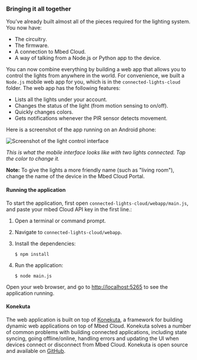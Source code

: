 ### Bringing it all together

You’ve already built almost all of the pieces required for the lighting system. You now have:

* The circuitry.
* The firmware.
* A connection to Mbed Cloud.
* A way of talking from a Node.js or Python app to the device.

You can now combine everything by building a web app that allows you to control the lights from anywhere in the world. For convenience, we built a `Node.js` mobile web app for you, which is in the `connected-lights-cloud` folder. The web app has the following features:

* Lists all the lights under your account.
* Changes the status of the light (from motion sensing to on/off).
* Quickly changes colors.
* Gets notifications whenever the PIR sensor detects movement.

Here is a screenshot of the app running on an Android phone:

![Screenshot of the light control interface](https://s3-us-west-2.amazonaws.com/cloud-docs-images/lights15.png)

*This is what the mobile interface looks like with two lights connected. Tap the color to change it.*

<span class="notes">**Note:** To give the lights a more friendly name (such as "living room"), change the name of the device in the Mbed Cloud Portal.</span>

#### Running the application

To start the application, first open `connected-lights-cloud/webapp/main.js`, and paste your mbed Cloud API key in the first line.:

1. Open a terminal or command prompt.
1. Navigate to `connected-lights-cloud/webapp`.
1. Install the dependencies:

    ```
    $ npm install
    ```

1. Run the application:

    ```
    $ node main.js
    ```

Open your web browser, and go to [http://localhost:5265](http://localhost:5265) to see the application running.

#### Konekuta

The web application is built on top of [Konekuta](https://github.com/armmbed/konekuta/tree/cloud), a framework for building dynamic web applications on top of Mbed Cloud. Konekuta solves a number of common problems with building connected applications, including state syncing, going offline/online, handling errors and updating the UI when devices connect or disconnect from Mbed Cloud. Konekuta is open source and available on [GitHub](https://github.com/armmbed/konekuta/tree/cloud).

